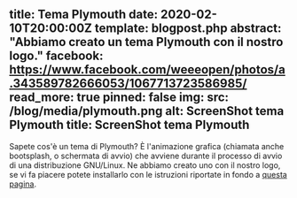 title: Tema Plymouth
date: 2020-02-10T20:00:00Z
template: blogpost.php
abstract: "Abbiamo creato un tema Plymouth con il nostro logo."
facebook: https://www.facebook.com/weeeopen/photos/a.343589782666053/1067713723586985/
read_more: true
pinned: false
img:
    src: /blog/media/plymouth.png
    alt: ScreenShot tema Plymouth
    title: ScreenShot tema Plymouth
---
Sapete cos'è un tema di Plymouth? È l'animazione grafica (chiamata anche bootsplash, o schermata di avvio) che avviene durante il processo di avvio di una distribuzione GNU/Linux.
Ne abbiamo creato uno con il nostro logo, se vi fa piacere potete installarlo con le istruzioni riportate in fondo a [questa pagina](https://github.com/WEEE-Open/pesca).
